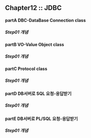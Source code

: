 ## Chapter12 :: JDBC

#### partA DBC-DataBase Connection class
##### Step01 개념

#### partB VO-Value Object class
##### Step01 개념

#### partC Protocol class
##### Step01 개념

#### partD DB서버로 SQL 요청-응답받기
##### Step01 개념

#### partE DB서버로 PL/SQL 요청-응답받기
##### Step01 개념
